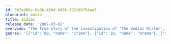 ```yaml
---
id: 5b7ed66c-0a86-41bd-9496-3821db754aa5
blueprint: movie
title: Zodiac
release_date: '2007-03-02'
overview: "The true story of the investigation of 'The Zodiac Killer',  a serial killer who terrified the San Francisco Bay Area, taunting police with his ciphers and letters. The case becomes an obsession for four men as their lives and careers are built and destroyed by the endless trail of clues."
genres: '[{"id": 80, "name": "Crime"}, {"id": 18, "name": "Drama"}, {"id": 9648, "name": "Mystery"}, {"id": 53, "name": "Thriller"}]'
---
```

